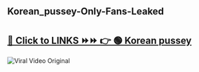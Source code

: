 
 ## Korean_pussey-Only-Fans-Leaked

# <h2><a href="https://clipsfans.com/Korean_pussey&ref=git">🔗 Click to LINKS ⏩⏩ 👉 🟢 Korean pussey </a></h2>

<a href="https://clipsfans.com/Korean_pussey&ref=git" rel="nofollow" data-target="animated-image.originalLink"><img src="https://i.ibb.co.com/xMMVF88/686577567.gif" alt="Viral Video Original" style="max-width: 100%; display: inline-block;" data-target="animated-image.originalImage"></a>
